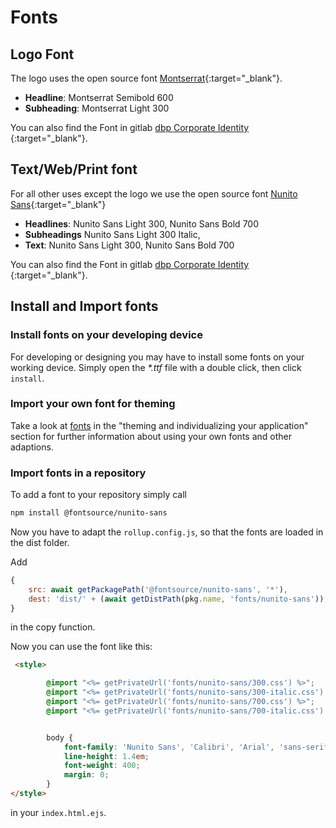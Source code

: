 # Fonts

## Logo Font
The logo uses the open source font [Montserrat](https://github.com/JulietaUla/Montserrat){:target="_blank"}.

- **Headline**: Montserrat Semibold 600
- **Subheading**: Montserrat Light 300

You can also find the Font in gitlab [dbp Corporate Identity ](https://gitlab.tugraz.at/dbp/dbp-ci/-/tree/main/fonts/Montserrat){:target="_blank"}.

## Text/Web/Print font
For all other uses except the logo we use the open source font [Nunito Sans](https://github.com/googlefonts/NunitoSans){:target="_blank"}

- **Headlines**: Nunito Sans Light 300, Nunito Sans Bold 700
- **Subheadings** Nunito Sans Light 300 Italic,
- **Text**: Nunito Sans Light 300, Nunito Sans Bold 700

You can also find the Font in gitlab [dbp Corporate Identity ](https://gitlab.tugraz.at/dbp/dbp-ci/-/tree/main/fonts/Nunito_Sans){:target="_blank"}.

## Install and Import fonts

### Install fonts on your developing device
For developing or designing you may have to install some fonts on your working device.
Simply open the *\*.ttf* file with a double click, then click `install`.

### Import your own font for theming
Take a look at [fonts](../frameworks/frontend/user/fonts.md) in the "theming and individualizing your application" section for further information about using your own fonts and other adaptions.

### Import fonts in a repository

To add a font to your repository simply call
```bash
npm install @fontsource/nunito-sans
```
Now you have to adapt the `rollup.config.js`, 
so that the fonts are loaded in the dist folder.

Add 
```js
{
    src: await getPackagePath('@fontsource/nunito-sans', '*'),
    dest: 'dist/' + (await getDistPath(pkg.name, 'fonts/nunito-sans')),
}
```
in the copy function.


Now you can use the font like this:

```html
 <style>

        @import "<%= getPrivateUrl('fonts/nunito-sans/300.css') %>";
        @import "<%= getPrivateUrl('fonts/nunito-sans/300-italic.css') %>";
        @import "<%= getPrivateUrl('fonts/nunito-sans/700.css') %>";
        @import "<%= getPrivateUrl('fonts/nunito-sans/700-italic.css') %>";


        body {
            font-family: 'Nunito Sans', 'Calibri', 'Arial', 'sans-serif';
            line-height: 1.4em;
            font-weight: 400;
            margin: 0;
        }
</style>
```
in your `index.html.ejs`.




